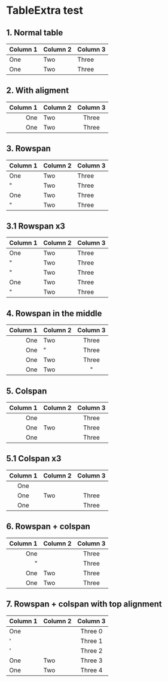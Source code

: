 # TableExtra test

## 1. Normal table

Column 1  | Column 2  | Column 3
----------|-----------|------------
One       | Two       | Three
One       | Two       | Three

## 2. With aligment

Column 1  | Column 2  | Column 3
---------:|:----------|:----------:
One       | Two       | Three
One       | Two       | Three

## 3. Rowspan

Column 1  | Column 2  | Column 3
----------|-----------|------------
One       | Two       | Three
"         | Two       | Three
One       | Two       | Three
"         | Two       | Three

## 3.1 Rowspan x3

Column 1  | Column 2  | Column 3
----------|-----------|------------
One       | Two       | Three
"         | Two       | Three
"         | Two       | Three
One       | Two       | Three
"         | Two       | Three

## 4. Rowspan in the middle

Column 1  | Column 2  | Column 3
---------:|:----------|:----------:
One       | Two       | Three
One       | "         | Three
One       | Two       | Three
One       | Two       | "

## 5. Colspan

Column 1  | Column 2  | Column 3
---------:|:----------|:----------:
One                  || Three
One       | Two       | Three
One                  || Three

## 5.1 Colspan x3

Column 1  | Column 2  | Column 3
:--------:|:----------|:----------:
One                             ||| 
One       | Two       | Three
One                  || Three

## 6. Rowspan + colspan

Column 1  | Column 2  | Column 3
---------:|:----------|:----------:
One                  || Three
"                    || Three
One       | Two       | Three
One       | Two       | Three

## 7. Rowspan + colspan with top alignment

Column 1  | Column 2  | Column 3
:---------|:----------|:----------:
One                  || Three 0
'                    || Three 1
'                    || Three 2
One       | Two       | Three 3
One       | Two       | Three 4

